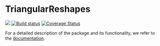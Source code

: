 # TriangularReshapes

[![](https://img.shields.io/badge/docs-dev-blue.svg)](https://algopaul.github.io/TriangularReshapes.jl/)
[![Build status](https://github.com/Algopaul/TriangularReshapes.jl/workflows/CI/badge.svg)](https://github.com/TriangularReshapes.jl/actions?query=workflow%3ACI+branch%3Amain)
[![Coverage Status](http://codecov.io/github/Algopaul/TriangularReshapes.jl/coverage.svg?branch=main)](http://codecov.io/github/Algopaul/TriangularReshapes.jl?branch=main)

For a detailed description of the package and its functionality, we refer to the [documentation](https://algopaul.github.io/TriangularReshapes.jl/).
